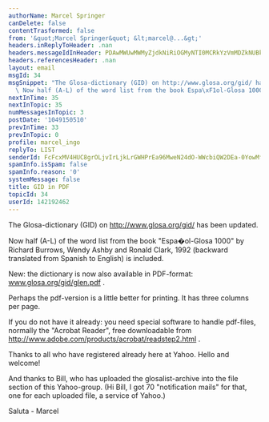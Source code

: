 ```yaml
---
authorName: Marcel Springer
canDelete: false
contentTrasformed: false
from: '&quot;Marcel Springer&quot; &lt;marcel@...&gt;'
headers.inReplyToHeader: .nan
headers.messageIdInHeader: PDAwMWUwMWMyZjdkNiRiOGMyNTI0MCRkYzVmMDZkNUBkZWZhdWx0Pg==
headers.referencesHeader: .nan
layout: email
msgId: 34
msgSnippet: "The Glosa-dictionary (GID) on http://www.glosa.org/gid/ has been updated.\
  \ Now half (A-L) of the word list from the book Espa\xF1ol-Glosa 1000 by Richard"
nextInTime: 35
nextInTopic: 35
numMessagesInTopic: 3
postDate: '1049150510'
prevInTime: 33
prevInTopic: 0
profile: marcel_ingo
replyTo: LIST
senderId: FcFcxMV4HUC8grOLjvIrLjkLrGWHPrEa96MweN24dO-WWcbiQW2DEa-0YowMf8hIHRkwfynjbatb-pKCJXwgn-2jbnrQr4MdVPHE1vck
spamInfo.isSpam: false
spamInfo.reason: '0'
systemMessage: false
title: GID in PDF
topicId: 34
userId: 142192462
---
```


The Glosa-dictionary (GID) on http://www.glosa.org/gid/ has been
updated.

Now half (A-L) of the word list from the book "Espa�ol-Glosa 1000"
by Richard Burrows, Wendy Ashby and Ronald Clark, 1992 (backward
translated from Spanish to English) is included.



New: the dictionary is now also available in PDF-format:
  www.glosa.org/gid/glen.pdf .

Perhaps the pdf-version is a little better for printing.  It has three
columns per page.

If you do not have it already: you need special software to handle
pdf-files, normally the "Acrobat Reader",  free downloadable from
http://www.adobe.com/products/acrobat/readstep2.html .



Thanks to all who have registered already here at Yahoo.  Hello and
welcome!

And thanks to Bill, who has uploaded the glosalist-archive into the
file section of this Yahoo-group.  (Hi Bill, I got 70 "notification
mails" for that, one for each uploaded file, a service of Yahoo.)

Saluta - Marcel




